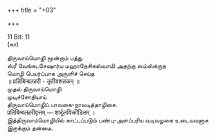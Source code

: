 +++
title = "+03"

+++


11 Bit: 11   
(கா)   

திருவாய்மொழி மூன்றாம் பத்து   
ஸ்ரீ வேங்கடசேஷார்ய மஹாதேசிகஸ்வாமி அதற்கு ஸம்ஸ்க்ருத   
மொழி பெயர்ப்பாக அருளிச் செய்த   
॥ प्रतिबिम्बलहरी - तृतीयशतकम् ॥   
முதல் திருவாய்மொழி   
முடிச்சோதியாய்   
திருவாய்மொழிப் பாவகை-நாலடித்தாழிசை.   
प्रतिबिम्बलहरीवृत्तम् — शार्दूलविक्रीडितम् ।   
இத்திருவாய்மொழியில் காட்டப்படும் பண்பு-அளப்பரிய வடிவழகை உடையவனாக இருக்கும் தன்மை.   
